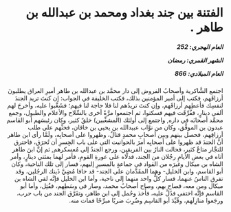 <h1 dir="rtl">الفتنة بين جند بغداد ومحمد بن عبدالله بن طاهر .</h1>

<h5 dir="rtl">العام الهجري:  252

الشهر القمري: رمضان

العام الميلادي: 866</h5>

<p dir="rtl">اجتمع الشَّاكرية وأصحابُ الفروض إلى دار محمَّد بن عبدالله بن طاهر أميرِ العراق يطلبونَ أرزاقَهم، فكتب إلى أمير المؤمنين بذلك، فكتب الخليفة في الجواب: إن كنتَ تريد الجندَ لنفسِك فأعطِهم أرزاقَهم، وإن كنتَ تريدُهم لنا فلا حاجة لنا فيهم؛ فشَغَّبوا عليه، وأخرجَ لهم ألفي دينارٍ، ففُرِّقَت فيهم فسكتوا، ثم اجتمعوا مرَّةً أخرى بالسِّلاح والأعلام والطبول، وجمع محمَّد أصحابَه في داره, واجتمع إلى أولئك (المشغِّبين) خلقٌ كثير، وكان رئيسَهم أبو القاسم عبدون بن الموفَّق، وكان من نوَّاب عبيدالله بن يحيى بن خاقان، فحثَّهم على طلب أرزاقِهم، فحصل بينهم وبين أصحابِ محمدٍ قتالٌ، وظهروا على أصحابِه، ولَمَّا رأى ابن طاهر أنَّ الجندَ قد ظهروا على أصحابِه أمرَ بالحوانيت التي على باب الجِسرِ أن تُحرَق، فاحترق للتجَّار متاعٌ كثير، فحالت النارُ بين الفريقين، ورجع الجندُ إلى مُعسكرهم, ثم إنَّ ابنَ طاهر أتاه في بعض الأيامِ رجُلان من الجند، فدلَّاه على عورةِ القومِ، فأمر لهما بمئتي دينارٍ، وأمر الشاه بن ميكال وغيرَه من القواد في جماعةٍ بالمسيرِ إليهم، فسار إلى تلك الناحية، وكان أبو القاسم، وابن الخليل- وهما المقَدَّمان على الجند- قد خافا مُضِيَّ ذَينك الرجُلين، وقد تفرق الناسُ عنهما، فسار كلُّ واحد منهما إلى ناحية، وأما ابن الخليل فإنَّه لقي الشاه بن ميكال ومن معه، فصاح بهم، وصاح أصحابُ محمد، وصار في وسَطِهم، فقُتِل، وأما أبو القاسم فإنَّه اختفى فدُلَّ عليه، فأُخذ وحُمل إلى ابن طاهر، وتفَرَّق الجند من باب حرب، ورجَعوا منازِلَهم، وقُيِّدَ أبو القاسِم وضُرِبَ ضربًا مبرِّحًا فمات منه.</p></br>
